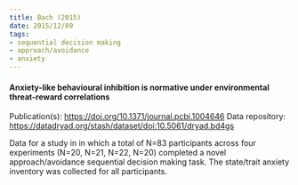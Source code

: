 ```yaml
---
title: Bach (2015)
date: 2015/12/09
tags:
- sequential decision making
- approach/avoidance
- anxiety
---
```


#### Anxiety-like behavioural inhibition is normative under environmental threat-reward correlations

Publication(s): https://doi.org/10.1371/journal.pcbi.1004646
Data repository: https://datadryad.org/stash/dataset/doi:10.5061/dryad.bd4gs

Data for a study in in which a total of N=83 participants across four experiments (N=20, N=21, N=22, N=20) completed a novel approach/avoidance sequential decision making task. The state/trait anxiety inventory was collected for all participants.
